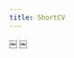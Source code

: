```yaml
---
title: ShortCV
---
```



<object data="ShortCV.pdf" width="1000" height="1000" type='application/pdf'></object>

￼
￼

